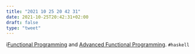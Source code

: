 ```yaml
---
title: "2021 10 25 20 42 31"
date: 2021-10-25T20:42:31+02:00
draft: false
type: "tweet"
---
```

i[Functional Programming](https://www.cs.nott.ac.uk/~pszgmh/pgp.html) and [Advanced Functional Programming](https://www.cs.nott.ac.uk/~pszgmh/afp.html). `#haskell`
